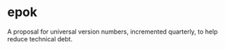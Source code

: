 # epok
A proposal for universal version numbers, incremented quarterly, to help reduce technical debt.
